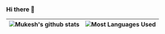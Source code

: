 ### Hi there 👋

<!--
**MukeshKalaga/mukeshkalaga** is a ✨ _special_ ✨ repository because its `README.md` (this file) appears on your GitHub profile.

Here are some ideas to get you started:

- 🔭 I’m currently working on ...
- 🌱 I’m currently learning ...
- 👯 I’m looking to collaborate on ...
- 🤔 I’m looking for help with ...
- 💬 Ask me about ...
- 📫 How to reach me: ...
- 😄 Pronouns: ...
- ⚡ Fun fact: ...
-->


| ![Mukesh's github stats][statistics] | ![Most Languages Used][mostUsedLanguages] |
| ------------- | ------------- |


[statistics]: https://githubstatistics.vercel.app/api?username=MukeshKalaga&count_private=true&include_all_commits=true&show_icons=true&line_height=20&custom_title=Github%20Stats&hide_border=true&bg_color=8282820f&text_color=2f80ed


[mostUsedLanguages]: https://githubstatistics.vercel.app/api/top-langs/?username=MukeshKalaga&layout=compact&hide_border=true&bg_color=8282820f&text_color=2f80ed
